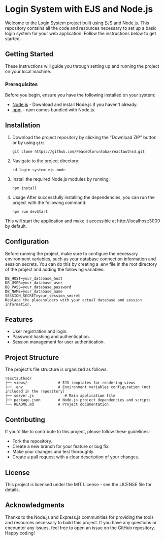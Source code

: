 # Login System with EJS and Node.js

Welcome to the Login System project built using EJS and Node.js. This repository contains all the code and resources necessary to set up a basic login system for your web application. Follow the instructions below to get started.

## Getting Started

These instructions will guide you through setting up and running the project on your local machine.

### Prerequisites

Before you begin, ensure you have the following installed on your system:

- [Node.js](https://nodejs.org/) - Download and install Node.js if you haven't already.
- [npm](https://www.npmjs.com/) - npm comes bundled with Node.js.

## Installation

1. Download the project repository by clicking the "Download ZIP" button or by using `git`:
   ```
   git clone https://github.com/PeaceOloruntoba/reactauthsd.git
   ```
   
2. Navigate to the project directory:
   ```
   cd login-system-ejs-node
   ```
   
3. Install the required Node.js modules by running:
   ```
   npm install
   ```
   
4. Usage
After successfully installing the dependencies, you can run the project with the following command:
   ```
   npm run devStart
   ```
   
This will start the application and make it accessible at http://localhost:3000 by default.

## Configuration
Before running the project, make sure to configure the necessary environment variables, such as your database connection information and session secrets. You can do this by creating a .env file in the root directory of the project and adding the following variables:

   ```
   DB_HOST=your_database_host
   DB_USER=your_database_user
   DB_PASS=your_database_password
   DB_NAME=your_database_name
   SESSION_SECRET=your_session_secret
   Replace the placeholders with your actual database and session information.
   ```

## Features
- User registration and login.
- Password hashing and authentication.
- Session management for user authentication.

## Project Structure
The project's file structure is organized as follows:
   ```
   reactauthsd/
   ├── views/              # EJS templates for rendering views
   ├── .env                # Environment variables configuration (not included in the repository)
   ├── server.js              # Main application file
   ├── package.json        # Node.js project dependencies and scripts
   └── README.md           # Project documentation
```

## Contributing
If you'd like to contribute to this project, please follow these guidelines:
- Fork the repository.
- Create a new branch for your feature or bug fix.
- Make your changes and test thoroughly.
- Create a pull request with a clear description of your changes.

## License
This project is licensed under the MIT License - see the LICENSE file for details.

## Acknowledgments
Thanks to the Node.js and Express.js communities for providing the tools and resources necessary to build this project.
If you have any questions or encounter any issues, feel free to open an issue on the GitHub repository. Happy coding!
